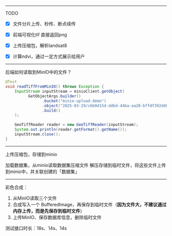 

---

TODO

- [x] 文件分片上传、秒传、断点续传
- [x] 前端可视化tif 直接返回png
- [x] 上传压缩包，解析landsat8
- [x] 计算ndvi，通过一定方式展示给用户


---
后端如何读取到MinIO中的文件？
```java
@Test  
void readTiffFromMinIO() throws Exception {  
    InputStream inputStream = minioClient.getObject(  
          GetObjectArgs.builder()  
                .bucket("minio-upload-demo")  
                .object("2025-03-29/c6b0d15d-ddbd-44ba-aa20-bffdf392dd01.TIF")  
                .build()
    );  
  
    GeoTiffReader reader = new GeoTiffReader(inputStream);  
    System.out.println(reader.getFormat().getName());  
    inputStream.close();  
}
```

---

上传压缩包，存储到minio

加载数据集，从minio读取数据集压缩文件
解压存储到临时文件，将这些文件上传到minio中，并关联创建的「数据集」


---
彩色合成：
1. 从MinIO读取三个文件
2. 合成写入一个 BufferedImage，再保存到临时文件（**因为文件大，不建议通过内存上传，而是先保存到临时文件**）
3. 上传MinIO、保存数据库信息，删除临时文件

测试接口时长：18s、14s、14s
